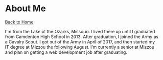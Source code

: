 # About Me
[Back to Home](README.md)

I'm from the Lake of the Ozarks, Missouri. I lived there up until I graduated from Camdenton High School in 2013. After graduation, I joined the Army as a Cavalry Scout. I got out of the Army in April of 2017, and then started my IT degree at Mizzou the following August. I'm currently a senior at Mizzou and plan on getting a web development job after graduating. 